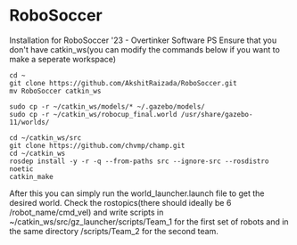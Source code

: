 # RoboSoccer
Installation for RoboSoccer '23 - Overtinker Software PS
Ensure that you don't have catkin_ws(you can modify the commands below if you want to make a seperate workspace)

```
cd ~
git clone https://github.com/AkshitRaizada/RoboSoccer.git
mv RoboSoccer catkin_ws

```
```
sudo cp -r ~/catkin_ws/models/* ~/.gazebo/models/
sudo cp -r ~/catkin_ws/robocup_final.world /usr/share/gazebo-11/worlds/
```
```
cd ~/catkin_ws/src
git clone https://github.com/chvmp/champ.git
cd ~/catkin_ws
rosdep install -y -r -q --from-paths src --ignore-src --rosdistro noetic
catkin_make
```

After this you can simply run the world_launcher.launch file to get the desired world. Check the rostopics(there should ideally be 6 /robot_name/cmd_vel) and write scripts in ~/catkin_ws/src/gz_launcher/scripts/Team_1 for the first set of robots and in the same directory /scripts/Team_2 for the second team.
